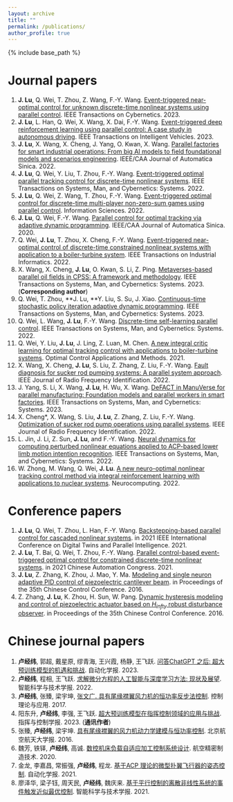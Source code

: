 ```yaml
---
layout: archive
title: ""
permalink: /publications/
author_profile: true
---
```


{% include base_path %}

Journal papers
======
1. **J. Lu**, Q. Wei, T. Zhou, Z. Wang, F.-Y. Wang. [Event-triggered near-optimal control for unknown discrete-time nonlinear systems using parallel control](https://ieeexplore.ieee.org/abstract/document/9770467). IEEE Transactions on Cybernetics. 2023.
2. **J. Lu**, L. Han, Q. Wei, X. Wang, X. Dai, F.-Y. Wang. [Event-triggered deep reinforcement learning using parallel control: A case study in autonomous driving](https://ieeexplore.ieee.org/document/10081497). IEEE Transactions on Intelligent Vehicles. 2023.
3. **J. Lu**, X. Wang, X. Cheng, J. Yang, O. Kwan, X. Wang. [Parallel factories for smart industrial operations: From big AI models to field foundational models and scenarios engineering](https://ieeexplore.ieee.org/abstract/document/9970438). IEEE/CAA Journal of Automatica Sinica. 2022.
4. **J. Lu**, Q. Wei, Y. Liu, T. Zhou, F.-Y. Wang. [Event-triggered optimal parallel tracking control for discrete-time nonlinear systems](https://ieeexplore.ieee.org/abstract/document/9416988). IEEE Transactions on Systems, Man, and Cybernetics: Systems. 2022.
5. **J. Lu**, Q. Wei, Z. Wang, T. Zhou, F.-Y. Wang. [Event-triggered optimal control for discrete-time multi-player non-zero-sum games using parallel control](https://www.sciencedirect.com/science/article/abs/pii/S0020025521010975). Information Sciences. 2022.
6. **J. Lu**, Q. Wei, F.-Y. Wang. [Parallel control for optimal tracking via adaptive dynamic programming](https://ieeexplore.ieee.org/abstract/document/9239112). IEEE/CAA Journal of Automatica Sinica. 2020.
7. Q. Wei, **J. Lu**, T. Zhou, X. Cheng, F.-Y. Wang. [Event-triggered near-optimal control of discrete-time constrained nonlinear systems with application to a boiler-turbine system](https://ieeexplore.ieee.org/abstract/document/9551775). IEEE Transactions on Industrial Informatics. 2022.
8. X. Wang, X. Cheng, **J. Lu**, O. Kwan, S. Li, Z. Ping. [Metaverses-based parallel oil fields in CPSS: A framework and methodology](https://ieeexplore.ieee.org/abstract/document/9997139). IEEE Transactions on Systems, Man, and Cybernetics: Systems. 2023. (**Corresponding author**)
9. Q. Wei, T. Zhou, **J. Lu, **Y. Liu, S. Su, J. Xiao. [Continuous-time stochastic policy iteration adaptive dynamic programming](https://ieeexplore.ieee.org/abstract/document/10168821). IEEE Transactions on Systems, Man, and Cybernetics: Systems. 2023.
10. Q. Wei, L. Wang, **J. Lu**, F.-Y. Wang. [Discrete-time self-learning parallel control](https://ieeexplore.ieee.org/abstract/document/9112237). IEEE Transactions on Systems, Man, and Cybernetics: Systems. 2022.
11. Q. Wei, Y. Liu, **J. Lu**, J. Ling, Z. Luan, M. Chen. [A new integral critic learning for optimal tracking control with applications to boiler-turbine systems](https://onlinelibrary.wiley.com/doi/abs/10.1002/oca.2792). Optimal Control Applications and Methods. 2021.
12. X. Wang, X. Cheng, **J. Lu**, S. Liu, Z. Zhang, Z. Liu, F.-Y. Wang. [Fault diagnosis for sucker rod pumping systems: A parallel system approach](https://ieeexplore.ieee.org/abstract/document/9912373). IEEE Journal of Radio Frequency Identification. 2022.
13. J. Yang, S. Li, X. Wang, **J. Lu**, H. Wu, X. Wang. [DeFACT in ManuVerse for parallel manufacturing: Foundation models and parallel workers in smart factories](https://ieeexplore.ieee.org/abstract/document/10004441). IEEE Transactions on Systems, Man, and Cybernetics: Systems. 2023.
14. X. Cheng*, X. Wang, S. Liu, **J. Lu**, Z. Zhang, Z. Liu, F.-Y. Wang. [Optimization of sucker rod pump operations using parallel systems](https://ieeexplore.ieee.org/abstract/document/9940198). IEEE Journal of Radio Frequency Identification. 2022.
15. L. Jin, J. Li, Z. Sun, **J. Lu**, and F.-Y. Wang. [Neural dynamics for computing perturbed nonlinear equations applied to ACP-based lower limb motion intention recognition](https://ieeexplore.ieee.org/abstract/document/9557756). IEEE Transactions on Systems, Man, and Cybernetics: Systems. 2022.
16. W. Zhong, M. Wang, Q. Wei, **J. Lu**. [A new neuro-optimal nonlinear tracking control method via integral reinforcement learning with applications to nuclear systems](https://www.sciencedirect.com/science/article/abs/pii/S0925231222000558). Neurocomputing. 2022.

Conference papers
======
1. **J. Lu**, Q. Wei, T. Zhou, L. Han, F.-Y. Wang. [Backstepping-based parallel control for cascaded nonlinear systems](https://ieeexplore.ieee.org/abstract/document/9540126). in 2021 IEEE International Conference on Digital Twins and Parallel Intelligence. 2021.
2. **J. Lu**, T. Bai, Q. Wei, T. Zhou, F.-Y. Wang. [Parallel control-based event-triggered optimal control for constrained discrete-time nonlinear systems](https://ieeexplore.ieee.org/abstract/document/9728210). in 2021 Chinese Automation Congress. 2021.
3. **J. Lu**, Z. Zhang, K. Zhou, J. Mao, Y. Ma. [Modeling and single neuron adaptive PID control of piezoelectric cantilever beam](https://ieeexplore.ieee.org/abstract/document/7553210). in Proceedings of the 35th Chinese Control Conference. 2016.
4. Z. Zhang, **J. Lu**, K. Zhou, H. Sun, W. Pang. [Dynamic hysteresis modeling and control of piezoelectric actuator based on $H_{infty}$ robust disturbance observer](https://ieeexplore.ieee.org/abstract/document/7553200). in Proceedings of the 35th Chinese Control Conference. 2016.

Chinese journal papers
=====
1. **卢经纬**, 郭超, 戴星原, 缪青海, 王兴霞, 杨静, 王飞跃. [问答ChatGPT 之后: 超大预训练模型的机遇和挑战](http://www.aas.net.cn/article/zdhxb/2023/4/705). 自动化学报. 2023.
2. **卢经纬**, 程相, 王飞跃. [求解微分方程的人工智能与深度学习方法: 现状及展望](https://www.infocomm-journal.com/znkx/EN/10.11959/j.issn.2096-6652.202255). 智能科学与技术学报. 2022.
3. **卢经纬**, 张臻, 梁宇坤, [张文广. 具有尾缘襟翼风力机的恒功率反步法控制](http://jcta.alljournals.ac.cn/cta_cn/ch/reader/view_abstract.aspx?file_no=CCTA160254&flag=1). 控制理论与应用. 2017.
4. 阳东升, **卢经纬**, 李强, 王飞跃. [超大预训练模型在指挥控制领域的应用与挑战](https://jc2.org.cn/CN/article/searchArticle.do#). 指挥与控制学报. 2023. (**通讯作者**)
5. 张臻, **卢经纬**, 梁宇坤. [具有尾缘襟翼的风力机动力学建模与恒功率控制](http://html.rhhz.net/BJHKHTDXXBZRB/20170307.htm). 北京航空航天大学报. 2016.
6. 魏芳, 铁铎, **卢经纬**, 高诚. [数控机床负载自适应加工控制系统设计](https://kns.cnki.net/kcms2/article/abstract?v=Eo9-C_M6tLkw6xXMy-diVIMzXqqXjVSczEH2VMPlTaUnuBy7MuZUNp1-KBEkprFisrhPFFUgjL5_nEsJzwAr4DYrdxwMWGBrAKnnZzBHxNXwSWKt7GX0qCoTKK1hCjeR4cPqphtc8ksixo53Y2-q9w==&uniplatform=NZKPT&language=CHS). 航空精密制造技术. 2020.
7. 金龙, 李嘉昌, 常振强, **卢经纬**, 程龙. [基于ACP 理论的微型扑翼飞行器的姿态控制](http://www.aas.net.cn/article/doi/10.16383/j.aas.c210646). 自动化学报. 2021.
8. 廖泽华, 梁子钰, 周天民, **卢经纬**, 魏庆来. [基于平行控制的离散非线性系统的事件触发近似最优控制](https://www.infocomm-journal.com/znkx/CN/10.11959/j.issn.2096-6652.202142). 智能科学与技术学报. 2021.







